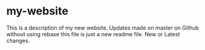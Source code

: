 # my-website

This is a description of my new website.
Updates made on master on Github without using rebase
this file is just a new readme file.
New or Latest changes.